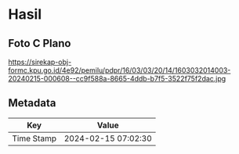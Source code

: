 # Hasil

## Foto C Plano

https://sirekap-obj-formc.kpu.go.id/4e92/pemilu/pdpr/16/03/03/20/14/1603032014003-20240215-000608--cc9f588a-8665-4ddb-b7f5-3522f75f2dac.jpg


## Metadata

| Key        | Value               |
| ---------- | ------------------- |
| Time Stamp | 2024-02-15 07:02:30 |



